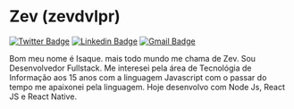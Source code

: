 # Zev (zevdvlpr)

[![Twitter Badge](https://img.shields.io/badge/-@zevdvlpr-e95827?style=flat-square&labelColor=e95827&logo=twitter&logoColor=white&link=https://twitter.com/dieegosf)](https://twitter.com/dieegosf)
[![Linkedin Badge](https://img.shields.io/badge/-zevdvlpr%237777-e95827?style=flat-square&logo=Discord&logoColor=white)]() 
[![Gmail Badge](https://img.shields.io/badge/-zevdvlpr@gmail.com-e95827?style=flat-square&logo=Gmail&logoColor=white&link=mailto:zevdvlpr@gmail.com)](mailto:diego.schell.f@gmail.com)

Bom meu nome é Isaque. mais todo mundo me chama de Zev. Sou Desenvolvedor Fullstack. Me interesei pela área de Tecnológia de Informação aos 15 anos com a linguagem Javascript com o passar do tempo me apaixonei pela linguagem. Hoje desenvolvo com Node Js, React JS e React Native.

